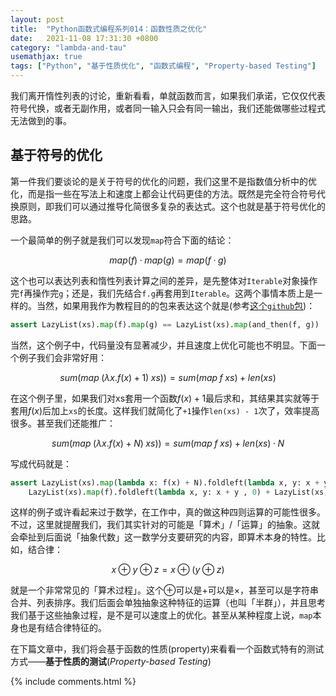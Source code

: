 ```yaml
---
layout: post
title:  "Python函数式编程系列014：函数性质之优化"
date:   2021-11-08 17:31:30 +0800
category: "lambda-and-tau"
usemathjax: true
tags: ["Python", "基于性质优化", "函数式编程", "Property-based Testing"]
---
```


我们离开惰性列表的讨论，重新看看，单就函数而言，如果我们承诺，它仅仅代表符号代换，或者无副作用，或者同一输入只会有同一输出，我们还能做哪些过程式无法做到的事。

## 基于符号的优化

第一件我们要谈论的是关于符号的优化的问题，我们这里不是指数值分析中的优化，而是指一些在写法上和速度上都会让代码更佳的方法。既然是完全符合符号代换原则，即我们可以通过推导化简很多复杂的表达式。这个也就是基于符号优化的思路。

一个最简单的例子就是我们可以发现`map`符合下面的结论：

$$
map(f)·map(g) = map(f·g)
$$

这个也可以表达列表和惰性列表计算之间的差异，是先整体对`Iterable`对象操作完`f`再操作完`g`；还是，我们先结合`f.g`再套用到`Iterable`。这两个事情本质上是一样的。当然，如果用我作为教程目的的包来表达这个就是(参考[这个`github`包](https://github.com/threecifanggen/python-functional-programming))：

```python
assert LazyList(xs).map(f).map(g) == LazyList(xs).map(and_then(f, g)) 
```

当然，这个例子中，代码量没有显著减少，并且速度上优化可能也不明显。下面一个例子我们会非常好用：

$$
sum(map\; (\lambda x. f(x) + 1)\; xs)) = sum(map \; f \; xs) + len(xs)
$$

在这个例子里，如果我们对xs套用一个函数$f(x) + 1$最后求和，其结果其实就等于套用$f(x)$后加上`xs`的长度。这样我们就简化了`+1`操作`len(xs) - 1`次了，效率提高很多。甚至我们还能推广：

$$
sum(map\; (\lambda x. f(x) + N)\; xs)) = sum(map \; f \; xs) + len(xs)·N
$$

写成代码就是：

```python
assert LazyList(xs).map(lambda x: f(x) + N).foldleft(lambda x, y: x + y, 0) == \
    LazyList(xs).map(f).foldleft(lambda x, y: x + y , 0) + LazyList(xs).len() * N
```

这样的例子或许看起来过于数学，在工作中，真的做这种四则运算的可能性很多。不过，这里就提醒我们，我们其实针对的可能是「算术」/「运算」的抽象。这就会牵扯到后面说「抽象代数」这一数学分支要研究的内容，即算术本身的特性。比如，结合律：

$$
x \oplus y \oplus z = x \oplus (y \oplus z)
$$

就是一个非常常见的「算术过程」。这个$\oplus$可以是$+$可以是$\times$，甚至可以是字符串合并、列表排序。我们后面会单独抽象这种特征的运算（也叫「半群」），并且思考我们基于这些抽象过程，是不是可以速度上的优化。甚至从某种程度上说，`map`本身也是有结合律特征的。

在下篇文章中，我们将会基于函数的性质(property)来看看一个函数式特有的测试方式——**基于性质的测试**(*Property-based Testing*)

{% include comments.html %}

